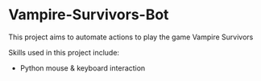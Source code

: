 # Vampire-Survivors-Bot
 
This project aims to automate actions to play the game Vampire Survivors

Skills used in this project include:
- Python mouse & keyboard interaction
